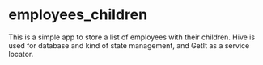 # employees_children

This is a simple app to store a list of employees with their children.
Hive is used for database and kind of state management, and GetIt as a service locator. 